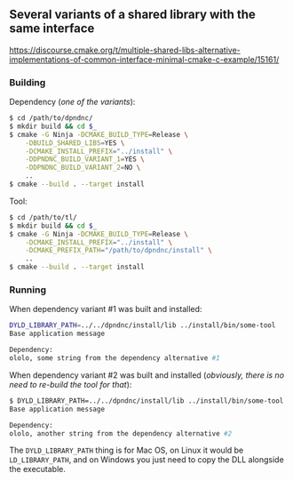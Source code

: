 ## Several variants of a shared library with the same interface

<https://discourse.cmake.org/t/multiple-shared-libs-alternative-implementations-of-common-interface-minimal-cmake-c-example/15161/>

### Building

Dependency (*one of the variants*):

``` sh
$ cd /path/to/dpndnc/
$ mkdir build && cd $_
$ cmake -G Ninja -DCMAKE_BUILD_TYPE=Release \
    -DBUILD_SHARED_LIBS=YES \
    -DCMAKE_INSTALL_PREFIX="../install" \
    -DDPNDNC_BUILD_VARIANT_1=YES \
    -DDPNDNC_BUILD_VARIANT_2=NO \
    ..
$ cmake --build . --target install
```

Tool:

``` sh
$ cd /path/to/tl/
$ mkdir build && cd $_
$ cmake -G Ninja -DCMAKE_BUILD_TYPE=Release \
    -DCMAKE_INSTALL_PREFIX="../install" \
    -DCMAKE_PREFIX_PATH="/path/to/dpndnc/install" \
    ..
$ cmake --build . --target install
```

### Running

When dependency variant #1 was built and installed:

``` sh
DYLD_LIBRARY_PATH=../../dpndnc/install/lib ../install/bin/some-tool
Base application message

Dependency:
ololo, some string from the dependency alternative #1
```

When dependency variant #2 was built and installed (*obviously, there is no need to re-build the tool for that*):

``` sh
$ DYLD_LIBRARY_PATH=../../dpndnc/install/lib ../install/bin/some-tool
Base application message

Dependency:
ololo, another string from the dependency alternative #2
```

The `DYLD_LIBRARY_PATH` thing is for Mac OS, on Linux it would be `LD_LIBRARY_PATH`, and on Windows you just need to copy the DLL alongside the executable.
